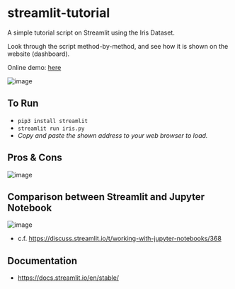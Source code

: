 # streamlit-tutorial

A simple tutorial script on Streamlit using the Iris Dataset.

Look through the script method-by-method, and see how it is shown on the website (dashboard).

Online demo: [here](https://share.streamlit.io/zaemyung/streamlit-tutorial/main/iris.py)

![image](https://user-images.githubusercontent.com/3746478/118778770-b5cc6100-b88a-11eb-8786-29967368da28.png)



## To Run
- ```pip3 install streamlit```
- ```streamlit run iris.py```
- _Copy and paste the shown address to your web browser to load._

## Pros & Cons
![image](https://user-images.githubusercontent.com/3746478/118777533-74878180-b889-11eb-9af0-4affa2eb3d77.png)

## Comparison between Streamlit and Jupyter Notebook
![image](https://user-images.githubusercontent.com/3746478/118777566-7ea98000-b889-11eb-9e2c-516de58a8dfd.png)
- c.f. https://discuss.streamlit.io/t/working-with-jupyter-notebooks/368

## Documentation
- https://docs.streamlit.io/en/stable/
